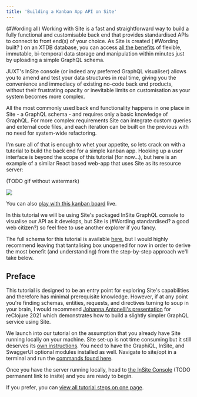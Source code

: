 ```yaml
---
title: 'Building a Kanban App API on Site'
---
```


(#Wording all) Working with Site is a fast and straightforward way to build a fully functional and customisable back end that provides standardised APIs to connect to front end(s) of your choice. As Site is created ( #Wording built? ) on an XTDB database, you can access [all the benefits](https://docs.xtdb.com/concepts/what-is-xtdb/) of flexible, immutable, bi-temporal data storage and manipulation within minutes just by uploading a simple GraphQL schema.

JUXT's InSite console (or indeed any preferred GraphQL visualiser) allows you to amend and test your data structures in real time, giving you the convenience and immediacy of existing no-code back end products, without their frustrating opacity or inevitable limits on customisation as your system becomes more complex.

All the most commonly used back end functionality happens in one place in Site - a GraphQL schema - and requires only a basic knowledge of GraphQL. For more complex requirements Site can integrate custom queries and external code files, and each iteration can be built on the previous with no need for system-wide refactoring.

I'm sure all of that is enough to whet your appetite, so lets crack on with a tutorial to build the back end for a simple kanban app. Hooking up a user interface is beyond the scope of this tutorial (for now...), but here is an example of a similar React based web-app that uses Site as its resource server:

(TODO gif without watermark)

<img src="/images/hiring.gif"/>

You can also [play with this kanban board](https://hire.juxt.site/) live.

In this tutorial we will be using Site's packaged InSite GraphQL console to visualise our API as it develops, but Site is (#Wording standardised? a good web citizen?) so feel free to use another explorer if you fancy.

The full schema for this tutorial is available [here](schema), but I would highly recommend leaving that tantalising box unopened for now in order to derive the most benefit (and understanding) from the step-by-step approach we'll take below.

## Preface

This tutorial is designed to be an entry point for exploring Site's capabilities and therefore has minimal prerequisite knowledge. However, if at any point you're finding schemas, entities, requests, and directives turning to soup in your brain, I would recommend [Johanna Antonelli's presentation](https://www.youtube.com/watch?v=PZVYVAxbzmE) for reClojure 2021 which demonstrates how to build a slightly simpler GraphQL service using Site.

We launch into our tutorial on the assumption that you already have Site running locally on your machine. Site set-up is not time consuming but it still deserves its [own instructions](/learn/installation). You need to have the GraphiQL, InSite, and SwaggerUI optional modules installed as well. Navigate to site/opt in a terminal and run the [commands found here](https://github.com/juxt/site/tree/master/opt).

Once you have the server running locally, head to [the InSite Console](https://tb-site-console.vercel.app/apis) (TODO permanent link to insite) and you are ready to begin.

If you prefer, you can [view all tutorial steps on one page](kanban-tutorials).
